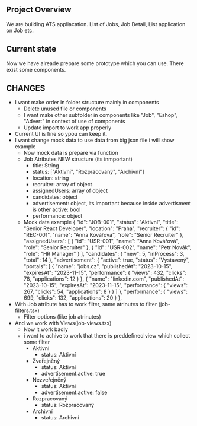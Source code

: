 ## Project Overview

We are building ATS appliacation. List of Jobs, Job Detail, List application on Job etc. 

## Current state

Now we have alreade prepare some prototype which you can use. There exist some components. 

## CHANGES

- I want make order in folder structure mainly in components
    - Delete unused file or components
    - I want make other subfolder in components like "Job", "Eshop", "Advert" in context of use of components
    - Update import to work app properly 
- Current UI is fine so ypou can keep it. 
- I want change mock data to use data from big json file i will show example
    - Now mock data is prepare via function
    - Job Atributes NEW structure (its inmportant)
        - title: String
        - status: ["Aktivní", "Rozpracovaný", "Archivní"]
        - location: string
        - recruiter: array of object
        - assignedUsers: array of object
        - candidates: object
        - advertisement: object, its important because inside advertisment is other active: bool
        - performance: object
    - Mock data example
            {
            "id": "JOB-001",
            "status": "Aktivní",
            "title": "Senior React Developer",
            "location": "Praha",
            "recruiter": {
            "id": "REC-001",
            "name": "Anna Kovářová",
            "role": "Senior Recruiter"
            },
            "assignedUsers": [
            {
                "id": "USR-001",
                "name": "Anna Kovářová",
                "role": "Senior Recruiter"
            },
            {
                "id": "USR-002",
                "name": "Petr Novák",
                "role": "HR Manager"
            }
            ],
            "candidates": {
            "new": 5,
            "inProcess": 3,
            "total": 14
            },
            "advertisement": {
            "active": true,
            "status": "Vystavený",
            "portals": [
                {
                "name": "jobs.cz",
                "publishedAt": "2023-10-15",
                "expiresAt": "2023-11-15",
                "performance": {
                    "views": 432,
                    "clicks": 78,
                    "applications": 12
                }
                },
                {
                "name": "linkedin.com",
                "publishedAt": "2023-10-15",
                "expiresAt": "2023-11-15",
                "performance": {
                    "views": 267,
                    "clicks": 54,
                    "applications": 8
                }
                }
            ]
            },
            "performance": {
            "views": 699,
            "clicks": 132,
            "applications": 20
            }
        },
- With Job atribute has to work filter, same atrinutes to filter (job-filters.tsx)
    - Filter options (like job atrinutes)
- And we work with Views(job-views.tsx)
    - Now it work badly
    - i want to achive to work that there is preddefined view which collect some filter 
        - Aktivní
            - status: Aktivní
        - Zveřejněný
            - status: Aktivní
            - advertisement.active: true
        - Nezveřejněný
            - status: Aktivní
            - advertisement.active: false
        - Rozpracovaný
            - status: Rozpracovaný
        - Archivní
            - status: Archivní


